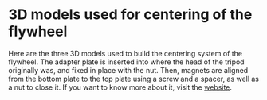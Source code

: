 # 3D models used for centering of the flywheel

Here are the three 3D models used to build the centering system of the flywheel. The adapter plate is inserted into where the head of the tripod originally was, and fixed in place with the nut. Then, magnets are aligned from the bottom plate to the top plate using a screw and a spacer, as well as a nut to close it. If you want to know more about it, visit the [website](https://a-sc.github.io/Flywheel).